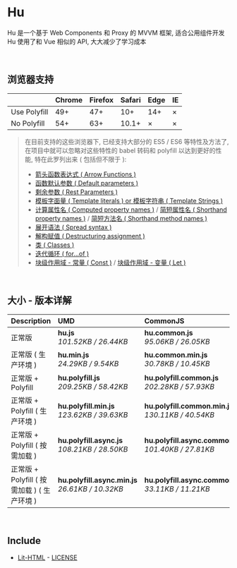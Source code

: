 # Hu
Hu 是一个基于 Web Components 和 Proxy 的 MVVM 框架, 适合公用组件开发<br>
Hu 使用了和 Vue 相似的 API, 大大减少了学习成本

<br>

## 浏览器支持

|              | Chrome | Firefox | Safari | Edge | IE |
| :-           | :-     | :-      | :-     | :-   | :- |
| Use Polyfill | 49+    | 47+     | 10+    | 14+  | ×  |
| No Polyfill  | 54+    | 63+     | 10.1+  | ×    | ×  |

> 在目前支持的这些浏览器下, 已经支持大部分的 ES5 / ES6 等特性及方法了,<br>
> 在项目中就可以忽略对这些特性的 babel 转码和 polyfill 以达到更好的性能, 特在此罗列出来 ( 包括但不限于 ): <br>
  > - [箭头函数表达式 ( Arrow Functions )](https://developer.mozilla.org/zh-CN/docs/Web/JavaScript/Reference/Functions/Arrow_functions)
  > - [函数默认参数 ( Default parameters )](https://developer.mozilla.org/zh-CN/docs/Web/JavaScript/Reference/Functions/Default_parameters)
  > - [剩余参数 ( Rest Parameters )](https://developer.mozilla.org/zh-CN/docs/Web/JavaScript/Reference/Functions/Rest_parameters)
  > - [模板字面量 ( Template literals ) or 模板字符串 ( Template Strings )](https://developer.mozilla.org/zh-CN/docs/Web/JavaScript/Reference/template_strings)
  > - [计算属性名 ( Computed property names )](https://developer.mozilla.org/zh-CN/docs/Web/JavaScript/Reference/Operators/Object_initializer#计算属性名) / [简短属性名 ( Shorthand property names )](https://developer.mozilla.org/zh-CN/docs/Web/JavaScript/Reference/Operators/Object_initializer#属性定义) / [简短方法名 ( Shorthand method names )](https://developer.mozilla.org/zh-CN/docs/Web/JavaScript/Reference/Operators/Object_initializer#方法定义)
  > - [展开语法 ( Spread syntax )](https://developer.mozilla.org/zh-CN/docs/Web/JavaScript/Reference/Operators/Spread_syntax)
  > - [解构赋值 ( Destructuring assignment )](https://developer.mozilla.org/zh-CN/docs/Web/JavaScript/Reference/Operators/Destructuring_assignment)
  > - [类 ( Classes )](https://developer.mozilla.org/zh-CN/docs/Web/JavaScript/Reference/Classes)
  > - [迭代循环 ( for...of )](https://developer.mozilla.org/zh-CN/docs/Web/JavaScript/Reference/Statements/for...of)
  > - [块级作用域 - 常量 ( Const )](https://developer.mozilla.org/zh-CN/docs/Web/JavaScript/Reference/Statements/const) / [块级作用域 - 变量 ( Let )](https://developer.mozilla.org/zh-CN/docs/Web/JavaScript/Reference/Statements/let)

<br>

## 大小 - 版本详解
| Description | UMD | CommonJS | ES Module |
| :- | :- | :- | :- |
| 正常版 | **hu.js**<br>*101.52KB / 26.44KB* | **hu.common.js**<br>*95.06KB / 26.05KB* | **hu.esm.js**<br>*95.04KB / 26.04KB* |
| 正常版 ( 生产环境 ) | **hu.min.js**<br>*24.29KB / 9.54KB* | **hu.common.min.js**<br>*30.78KB / 10.45KB* | **hu.esm.min.js**<br>*24.13KB / 9.47KB* |
| 正常版 + Polyfill | **hu.polyfill.js**<br>*209.25KB / 58.42KB* | **hu.polyfill.common.js**<br>*202.28KB / 57.93KB* | **hu.polyfill.esm.js**<br>*202.26KB / 57.91KB* |
| 正常版 + Polyfill ( 生产环境 ) | **hu.polyfill.min.js**<br>*123.62KB / 39.63KB* | **hu.polyfill.common.min.js**<br>*130.11KB / 40.54KB* | **hu.polyfill.esm.min.js**<br>*123.45KB / 39.56KB* |
| 正常版 + Polyfill ( 按需加载 ) | **hu.polyfill.async.js**<br>*108.21KB / 28.50KB* | **hu.polyfill.async.common.js**<br>*101.40KB / 27.81KB* | **hu.polyfill.async.esm.js**<br>*101.38KB / 27.80KB* |
| 正常版 + Polyfill ( 按需加载 ) ( 生产环境 ) | **hu.polyfill.async.min.js**<br>*26.61KB / 10.32KB* | **hu.polyfill.async.common.min.js**<br>*33.11KB / 11.21KB* | **hu.polyfill.async.esm.min.js**<br>*26.44KB / 10.25KB* |

<br>

## Include
  - [Lit-HTML](https://github.com/Polymer/lit-html) \- [LICENSE](https://github.com/Polymer/lit-html/blob/master/LICENSE)